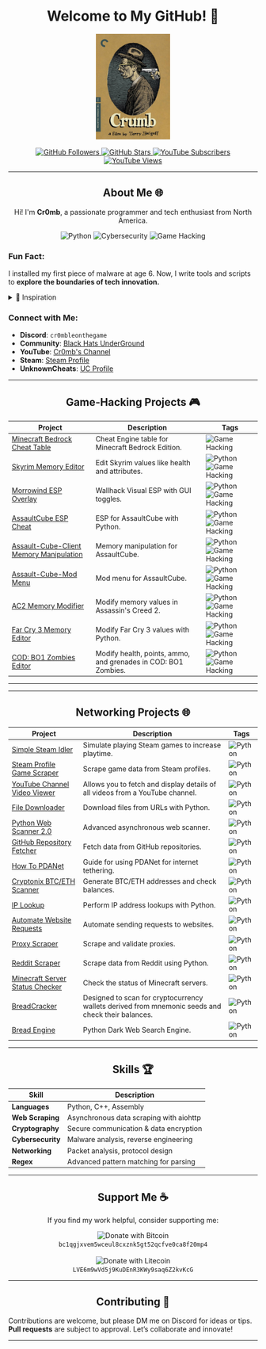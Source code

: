 <h1 align="center">Welcome to My GitHub! 🚀</h1>
<p align="center">
  <img src="crumb.jpg" alt="Crumb Logo" width="150"/>
</p>

<p align="center">
  <a href="https://github.com/Cr0mb">
    <img src="https://img.shields.io/github/followers/Cr0mb?label=Follow&style=social" alt="GitHub Followers">
  </a>
  <a href="https://github.com/Cr0mb">
    <img src="https://img.shields.io/github/stars/Cr0mb?label=Stars&style=social" alt="GitHub Stars">
  </a>
  <a href="https://www.youtube.com/@cr0mble">
    <img src="https://img.shields.io/youtube/channel/subscribers/UCQ-4CeZQg1Fb4HtcFJfYBfg?label=Subscribe&style=social" alt="YouTube Subscribers">
  </a>
  <a href="https://www.youtube.com/@cr0mble">
    <img src="https://img.shields.io/youtube/channel/views/UCQ-4CeZQg1Fb4HtcFJfYBfg?label=Views&style=social" alt="YouTube Views">
  </a>
</p>

---



<h2 align="center">About Me 🌐</h2>

<p align="center">
  Hi! I'm <b>Cr0mb</b>, a passionate programmer and tech enthusiast from North America.
</p>

<p align="center">
  <img src="https://img.shields.io/badge/-Python-3776AB?logo=python&logoColor=white&style=flat-square" alt="Python">
  <img src="https://img.shields.io/badge/-Cybersecurity-333333?logo=hackthebox&logoColor=green&style=flat-square" alt="Cybersecurity">
  <img src="https://img.shields.io/badge/-Game%20Hacking-black?logo=steam&logoColor=white&style=flat-square" alt="Game Hacking">
</p>

### Fun Fact: 
I installed my first piece of malware at age 6. Now, I write tools and scripts to **explore the boundaries of tech innovation.**

<details>
  <summary>🎨 Inspiration</summary>
  Watching Robert Crumb's documentary inspired me to publish my coding works and develop independently. His dedication to authenticity motivates me to learn and create rather than take shortcuts.
  
  [Watch Documentary on Robert Crumb (1994)](https://tubitv.com/movies/100007594/crumb)
</details>

### Connect with Me:
- **Discord**: `cr0mbleonthegame`
- **Community**: [Black Hats UnderGround](https://discord.gg/CGDnDy5eEs)
- **YouTube**: [Cr0mb's Channel](https://www.youtube.com/@cr0mble)
- **Steam**: [Steam Profile](https://steamcommunity.com/id/Cr0mbs_Space/)
- **UnknownCheats**: [UC Profile](https://www.unknowncheats.me/forum/members/5262305.html)

---

<h2 align="center">Game-Hacking Projects 🎮</h2>

| Project | Description | Tags |
|---------|-------------|------|
| [Minecraft Bedrock Cheat Table](https://github.com/Cr0mb/Minecraft-Bedrock-Cheat-Engine-Table) | Cheat Engine table for Minecraft Bedrock Edition. | ![Game Hacking](https://img.shields.io/badge/Game%20Hacking-000000?style=for-the-badge&logo=minecraft&logoColor=white) |
| [Skyrim Memory Editor](https://github.com/Cr0mb/Skyrim-Memory-Editor-Python) | Edit Skyrim values like health and attributes. | ![Python](https://img.shields.io/badge/Python-3670A0?style=for-the-badge&logo=python&logoColor=ffdd54) ![Game Hacking](https://img.shields.io/badge/Game%20Hacking-000000?style=for-the-badge&logo=minecraft&logoColor=white) |
| [Morrowind ESP Overlay](https://github.com/Cr0mb/Morrowind-ESP-Overlay) | Wallhack Visual ESP with GUI toggles. | ![Python](https://img.shields.io/badge/Python-3670A0?style=for-the-badge&logo=python&logoColor=ffdd54) ![Game Hacking](https://img.shields.io/badge/Game%20Hacking-000000?style=for-the-badge&logo=minecraft&logoColor=white) |
| [AssaultCube ESP Cheat](https://github.com/Cr0mb/AssaultCube-ESP-Python-Cheat) | ESP for AssaultCube with Python. | ![Python](https://img.shields.io/badge/Python-3670A0?style=for-the-badge&logo=python&logoColor=ffdd54) ![Game Hacking](https://img.shields.io/badge/Game%20Hacking-000000?style=for-the-badge&logo=minecraft&logoColor=white) |
| [Assault-Cube-Client Memory Manipulation](https://github.com/Cr0mb/Assault-Cube-Client-Memory-Manipulation) | Memory manipulation for AssaultCube. | ![Python](https://img.shields.io/badge/Python-3670A0?style=for-the-badge&logo=python&logoColor=ffdd54) ![Game Hacking](https://img.shields.io/badge/Game%20Hacking-000000?style=for-the-badge&logo=minecraft&logoColor=white) |
| [Assault-Cube-Mod Menu](https://github.com/Cr0mb/Assault-Cube-Mod-Menu) | Mod menu for AssaultCube. | ![Python](https://img.shields.io/badge/Python-3670A0?style=for-the-badge&logo=python&logoColor=ffdd54) ![Game Hacking](https://img.shields.io/badge/Game%20Hacking-000000?style=for-the-badge&logo=minecraft&logoColor=white) |
| [AC2 Memory Modifier](https://github.com/Cr0mb/Assassin-s-Creed-2-Memory-Modifier) | Modify memory values in Assassin's Creed 2. | ![Python](https://img.shields.io/badge/Python-3670A0?style=for-the-badge&logo=python&logoColor=ffdd54) ![Game Hacking](https://img.shields.io/badge/Game%20Hacking-000000?style=for-the-badge&logo=minecraft&logoColor=white) |
| [Far Cry 3 Memory Editor](https://github.com/Cr0mb/Far-Cry-3-Memory-Editor) | Modify Far Cry 3 values with Python. | ![Python](https://img.shields.io/badge/Python-3670A0?style=for-the-badge&logo=python&logoColor=ffdd54) ![Game Hacking](https://img.shields.io/badge/Game%20Hacking-000000?style=for-the-badge&logo=minecraft&logoColor=white) |
| [COD: BO1 Zombies Editor](https://github.com/Cr0mb/Call-of-Duty-Black-Ops-1-Zombies-Cheat-Script) | Modify health, points, ammo, and grenades in COD: BO1 Zombies. | ![Python](https://img.shields.io/badge/Python-3670A0?style=for-the-badge&logo=python&logoColor=ffdd54) ![Game Hacking](https://img.shields.io/badge/Game%20Hacking-000000?style=for-the-badge&logo=minecraft&logoColor=white) |

---

---

<h2 align="center">Networking Projects 🌐</h2>

| Project | Description | Tags |
|---------|-------------|------|
| [Simple Steam Idler](https://github.com/Cr0mb/Simple-Steam-Idler) | Simulate playing Steam games to increase playtime. | ![Python](https://img.shields.io/badge/Python-3670A0?style=for-the-badge&logo=python&logoColor=ffdd54) |
| [Steam Profile Game Scraper](https://github.com/Cr0mb/Steam-Profile-Game-Scraper) | Scrape game data from Steam profiles. | ![Python](https://img.shields.io/badge/Python-3670A0?style=for-the-badge&logo=python&logoColor=ffdd54) |
| [YouTube Channel Video Viewer](https://github.com/Cr0mb/YouTube-Channel-Video-Viewer) | Allows you to fetch and display details of all videos from a YouTube channel. | ![Python](https://img.shields.io/badge/Python-3670A0?style=for-the-badge&logo=python&logoColor=ffdd54) |
| [File Downloader](https://github.com/Cr0mb/File-Downloader) | Download files from URLs with Python. | ![Python](https://img.shields.io/badge/Python-3670A0?style=for-the-badge&logo=python&logoColor=ffdd54) |
| [Python Web Scanner 2.0](https://github.com/Cr0mb/Python-Web-Scanner-2.0) | Advanced asynchronous web scanner. | ![Python](https://img.shields.io/badge/Python-3670A0?style=for-the-badge&logo=python&logoColor=ffdd54) |
| [GitHub Repository Fetcher](https://github.com/Cr0mb/GitHub-Repository-Fetcher) | Fetch data from GitHub repositories. | ![Python](https://img.shields.io/badge/Python-3670A0?style=for-the-badge&logo=python&logoColor=ffdd54) |
| [How To PDANet](https://github.com/Cr0mb/How-To-PDANet) | Guide for using PDANet for internet tethering. | ![Python](https://img.shields.io/badge/Python-3670A0?style=for-the-badge&logo=python&logoColor=ffdd54) |
| [Cryptonix BTC/ETH Scanner](https://github.com/Cr0mb/Cryptonix-BTC-ETH-Scanner) | Generate BTC/ETH addresses and check balances. | ![Python](https://img.shields.io/badge/Python-3670A0?style=for-the-badge&logo=python&logoColor=ffdd54) |
| [IP Lookup](https://github.com/Cr0mb/IP-Lookup) | Perform IP address lookups with Python. | ![Python](https://img.shields.io/badge/Python-3670A0?style=for-the-badge&logo=python&logoColor=ffdd54) |
| [Automate Website Requests](https://github.com/Cr0mb/Automate-Sending-Requests-to-a-Website-Using-Python) | Automate sending requests to websites. | ![Python](https://img.shields.io/badge/Python-3670A0?style=for-the-badge&logo=python&logoColor=ffdd54) |
| [Proxy Scraper](https://github.com/Cr0mb/Proxy-Scraper) | Scrape and validate proxies. | ![Python](https://img.shields.io/badge/Python-3670A0?style=for-the-badge&logo=python&logoColor=ffdd54) |
| [Reddit Scraper](https://github.com/Cr0mb/Reddit-Scraper) | Scrape data from Reddit using Python. | ![Python](https://img.shields.io/badge/Python-3670A0?style=for-the-badge&logo=python&logoColor=ffdd54) |
| [Minecraft Server Status Checker](https://github.com/Cr0mb/Minecraft-Server-Status-Checker) | Check the status of Minecraft servers. | ![Python](https://img.shields.io/badge/Python-3670A0?style=for-the-badge&logo=python&logoColor=ffdd54) |
| [BreadCracker](https://github.com/Cr0mb/BreadCracker) | Designed to scan for cryptocurrency wallets derived from mnemonic seeds and check their balances. | ![Python](https://img.shields.io/badge/Python-3670A0?style=for-the-badge&logo=python&logoColor=ffdd54) |
| [Bread Engine](https://github.com/Cr0mb/Bread-Engine) | Python Dark Web Search Engine. | ![Python](https://img.shields.io/badge/Python-3670A0?style=for-the-badge&logo=python&logoColor=ffdd54) |

---





<h2 align="center">Skills 🏆</h2>

| **Skill**              | **Description**                           |
|------------------------|-------------------------------------------|
| **Languages**         | Python, C++, Assembly                     |
| **Web Scraping**      | Asynchronous data scraping with aiohttp   |
| **Cryptography**      | Secure communication & data encryption    |
| **Cybersecurity**     | Malware analysis, reverse engineering     |
| **Networking**        | Packet analysis, protocol design          |
| **Regex**             | Advanced pattern matching for parsing     |

---

<h2 align="center">Support Me ☕</h2>
<p align="center">
  If you find my work helpful, consider supporting me:
</p>
<p align="center">
  <img src="https://img.shields.io/badge/Donate-Bitcoin-green?style=flat-square&logo=bitcoin" alt="Donate with Bitcoin">
  <br>
  <code>bc1qgjxvem5wceul8cxznk5gt52qcfve0ca8f20mp4</code>
  <br><br>
  <img src="https://img.shields.io/badge/Donate-Litecoin-green?style=flat-square&logo=litecoin" alt="Donate with Litecoin">
  <br>
  <code>LVE6m9wVd5j9KuDEnR3KWy9saq6Z2kvKcG</code>
</p>


---

<h2 align="center">Contributing 🙌</h2>

Contributions are welcome, but please DM me on Discord for ideas or tips. **Pull requests** are subject to approval. Let’s collaborate and innovate!

---

